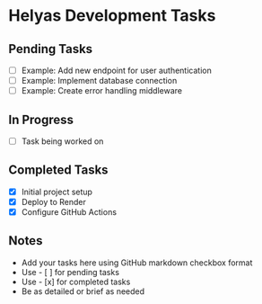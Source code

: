 # Helyas Development Tasks

## Pending Tasks
- [ ] Example: Add new endpoint for user authentication
- [ ] Example: Implement database connection
- [ ] Example: Create error handling middleware

## In Progress
- [ ] Task being worked on

## Completed Tasks
- [x] Initial project setup
- [x] Deploy to Render
- [x] Configure GitHub Actions

## Notes
- Add your tasks here using GitHub markdown checkbox format
- Use - [ ] for pending tasks
- Use - [x] for completed tasks
- Be as detailed or brief as needed
